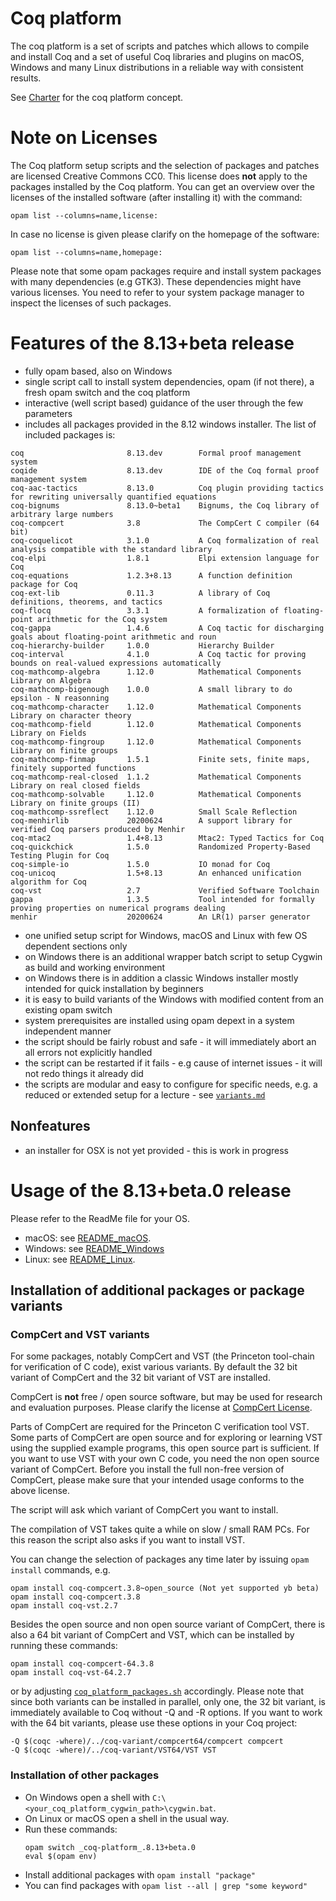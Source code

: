 # Coq platform

The coq platform is a set of scripts and patches which allows to compile and install Coq and
a set of useful Coq libraries and plugins on macOS, Windows and many Linux distributions in a
reliable way with consistent results.

See [Charter](charter.md) for the coq platform concept.

# Note on Licenses

The Coq platform setup scripts and the selection of packages and patches are licensed Creative Commons CC0.
This license does **not** apply to the packages installed by the Coq platform.
You can get an overview over the licenses of the installed software (after installing it)
with the command:
```
opam list --columns=name,license:
```
In case no license is given please clarify on the homepage of the software:
```
opam list --columns=name,homepage:
```
Please note that some opam packages require and install system packages with many dependencies (e.g GTK3).
These dependencies might have various licenses. You need to refer to your system package manager to
inspect the licenses of such packages.

# Features of the 8.13+beta release

- fully opam based, also on Windows
- single script call to install system dependencies, opam (if not there), a fresh opam switch and the coq platform
- interactive (well script based) guidance of the user through the few parameters
- includes all packages provided in the 8.12 windows installer. The list of included packages is:
```
coq                       8.13.dev        Formal proof management system
coqide                    8.13.dev        IDE of the Coq formal proof management system
coq-aac-tactics           8.13.0          Coq plugin providing tactics for rewriting universally quantified equations
coq-bignums               8.13.0~beta1    Bignums, the Coq library of arbitrary large numbers
coq-compcert              3.8             The CompCert C compiler (64 bit)
coq-coquelicot            3.1.0           A Coq formalization of real analysis compatible with the standard library
coq-elpi                  1.8.1           Elpi extension language for Coq
coq-equations             1.2.3+8.13      A function definition package for Coq
coq-ext-lib               0.11.3          A library of Coq definitions, theorems, and tactics
coq-flocq                 3.3.1           A formalization of floating-point arithmetic for the Coq system
coq-gappa                 1.4.6           A Coq tactic for discharging goals about floating-point arithmetic and roun
coq-hierarchy-builder     1.0.0           Hierarchy Builder
coq-interval              4.1.0           A Coq tactic for proving bounds on real-valued expressions automatically
coq-mathcomp-algebra      1.12.0          Mathematical Components Library on Algebra
coq-mathcomp-bigenough    1.0.0           A small library to do epsilon - N reasonning
coq-mathcomp-character    1.12.0          Mathematical Components Library on character theory
coq-mathcomp-field        1.12.0          Mathematical Components Library on Fields
coq-mathcomp-fingroup     1.12.0          Mathematical Components Library on finite groups
coq-mathcomp-finmap       1.5.1           Finite sets, finite maps, finitely supported functions
coq-mathcomp-real-closed  1.1.2           Mathematical Components Library on real closed fields
coq-mathcomp-solvable     1.12.0          Mathematical Components Library on finite groups (II)
coq-mathcomp-ssreflect    1.12.0          Small Scale Reflection
coq-menhirlib             20200624        A support library for verified Coq parsers produced by Menhir
coq-mtac2                 1.4+8.13        Mtac2: Typed Tactics for Coq
coq-quickchick            1.5.0           Randomized Property-Based Testing Plugin for Coq
coq-simple-io             1.5.0           IO monad for Coq
coq-unicoq                1.5+8.13        An enhanced unification algorithm for Coq
coq-vst                   2.7             Verified Software Toolchain
gappa                     1.3.5           Tool intended for formally proving properties on numerical programs dealing
menhir                    20200624        An LR(1) parser generator
```
- one unified setup script for Windows, macOS and Linux with few OS dependent sections only
- on Windows there is an additional wrapper batch script to setup Cygwin as build and working environment
- on Windows there is in addition a classic Windows installer mostly intended for quick installation by beginners
- it is easy to build variants of the Windows with modified content from an existing opam switch
- system prerequisites are installed using opam depext in a system independent manner
- the script should be fairly robust and safe - it will immediately abort an all errors not explicitly handled
- the script can be restarted if it fails - e.g cause of internet issues - it will not redo things it already did
- the scripts are modular and easy to configure for specific needs, e.g. a reduced or extended setup for a lecture - see [`variants.md`](/variants.md)

## Nonfeatures

- an installer for OSX is not yet provided - this is work in progress

# Usage of the 8.13+beta.0 release

Please refer to the ReadMe file for your OS.

- macOS: see [README_macOS](README_macOS.md).
- Windows: see [README_Windows](README_Windows.md)
- Linux: see [README_Linux](README_Linux.md).

## Installation of additional packages or package variants

### CompCert and VST variants

For some packages, notably CompCert and VST (the Princeton tool-chain for verification of C code), exist various variants.
By default the 32 bit variant of CompCert and the 32 bit variant of VST are installed.

CompCert is **not** free / open source software, but may be used for research and
evaluation purposes. Please clarify the license at [CompCert License](https://github.com/AbsInt/CompCert/blob/master/LICENSE).

Parts of CompCert are required for the Princeton C verification tool VST.
Some parts of CompCert are open source and for exploring or learning VST
using the supplied example programs, this open source part is sufficient.
If you want to use VST with your own C code, you need the non open source
variant of CompCert. Before you install the full non-free version of CompCert,
please make sure that your intended usage conforms to the above license.

The script will ask which variant of CompCert you want to install.

The compilation of VST takes quite a while on slow / small RAM PCs. For this reason the script also asks if you want to install VST.

You can change the selection of packages any time later by issuing `opam install` commands, e.g.
```
opam install coq-compcert.3.8~open_source (Not yet supported yb beta)
opam install coq-compcert.3.8
opam install coq-vst.2.7
```

Besides the open source and non open source variant of CompCert, there is also a 64 bit variant of CompCert and VST, which can
be installed by running these commands:
```
opam install coq-compcert-64.3.8
opam install coq-vst-64.2.7
```
or by adjusting [`coq_platform_packages.sh`](/coq_platform_packages.sh) accordingly.
Please note that since both variants can be installed in parallel, only one, the 32 bit variant, is immediately available to Coq
without -Q and -R options. If you want to work with the 64 bit variants, please use these options in your Coq project:
```
-Q $(coqc -where)/../coq-variant/compcert64/compcert compcert
-Q $(coqc -where)/../coq-variant/VST64/VST VST
```

### Installation of other packages

- On Windows open a shell with `C:\<your_coq_platform_cygwin_path>\cygwin.bat`.
- On Linux or macOS open a shell in the usual way.
- Run these commands:
    ```
    opam switch _coq-platform_.8.13+beta.0
    eval $(opam env)
    ```
- Install additional packages with `opam install "package"`
- You can find packages with `opam list --all | grep "some keyword"`
